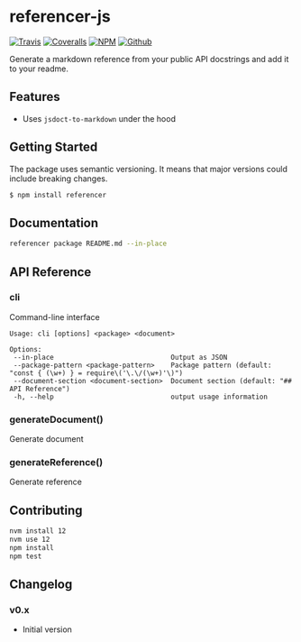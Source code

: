 # referencer-js

[![Travis](https://img.shields.io/travis/roll/referencer-js/master.svg)](https://travis-ci.org/roll/referencer-js)
[![Coveralls](http://img.shields.io/coveralls/roll/referencer-js.svg?branch=master)](https://coveralls.io/r/roll/referencer-js?branch=master)
[![NPM](https://img.shields.io/npm/v/referencer.svg)](https://www.npmjs.com/package/referencer)
[![Github](https://img.shields.io/badge/github-master-brightgreen)](https://github.com/roll/referencer-js)

Generate a markdown reference from your public API docstrings and add it to your readme.

## Features

- Uses `jsdoct-to-markdown` under the hood

## Getting Started

The package uses semantic versioning. It means that major versions  could include breaking changes.

```bash
$ npm install referencer
```

## Documentation

```bash
referencer package README.md --in-place
```

## API Reference

### cli
Command-line interface

```
Usage: cli [options] <package> <document>

Options:
 --in-place                             Output as JSON
 --package-pattern <package-pattern>    Package pattern (default: "const { (\w+) } = require\('\.\/(\w+)'\)")
 --document-section <document-section>  Document section (default: "## API Reference")
 -h, --help                             output usage information
```


### generateDocument()
Generate document


### generateReference()
Generate reference


## Contributing

```bash
nvm install 12
nvm use 12
npm install
npm test
```

## Changelog

### v0.x

- Initial version
